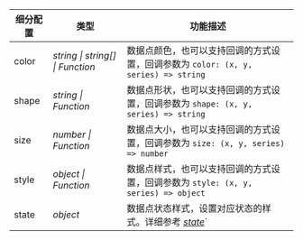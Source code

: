 | 细分配置 | 类型     | 功能描述   |
| -------- | -------- | ---------- |
| color    | _string \| string[]  \| Function_ | 数据点颜色，也可以支持回调的方式设置，回调参数为 `color: (x, y, series) => string` |
| shape    | _string \| Function_ | 数据点形状，也可以支持回调的方式设置，回调参数为 `shape: (x, y, series) => string` |
| size     | _number \| Function_ | 数据点大小，也可以支持回调的方式设置，回调参数为 `size: (x, y, series) => number` |
| style    | _object \| Function_ | 数据点样式，也可以支持回调的方式设置，回调参数为 `style: (x, y, series) => object` |
| state    | _object_ | 数据点状态样式，设置对应状态的样式。详细参考 [_state_](#state)` |
